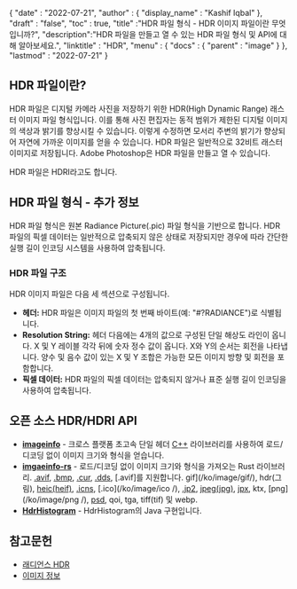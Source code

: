 {
  "date" : "2022-07-21",
  "author" : {
    "display_name" : "Kashif Iqbal"
},
  "draft" : "false",
  "toc" : true,
  "title" :"HDR 파일 형식 - HDR 이미지 파일이란 무엇입니까?",
  "description":"HDR 파일을 만들고 열 수 있는 HDR 파일 형식 및 API에 대해 알아보세요.",
  "linktitle" : "HDR",
  "menu" : {
    "docs" : {
      "parent" : "image"
}
},
  "lastmod" : "2022-07-21"
}

## HDR 파일이란?

HDR 파일은 디지털 카메라 사진을 저장하기 위한 HDR(High Dynamic Range) 래스터 이미지 파일 형식입니다. 이를 통해 사진 편집자는 동적 범위가 제한된 디지털 이미지의 색상과 밝기를 향상시킬 수 있습니다. 이렇게 수정하면 모서리 주변의 밝기가 향상되어 자연에 가까운 이미지를 얻을 수 있습니다. HDR 파일은 일반적으로 32비트 래스터 이미지로 저장됩니다. Adobe Photoshop은 HDR 파일을 만들고 열 수 있습니다.

HDR 파일은 HDRI라고도 합니다.

## HDR 파일 형식 - 추가 정보

HDR 파일 형식은 원본 Radiance Picture(.pic) 파일 형식을 기반으로 합니다. HDR 파일의 픽셀 데이터는 일반적으로 압축되지 않은 상태로 저장되지만 경우에 따라 간단한 실행 길이 인코딩 시스템을 사용하여 압축됩니다.

### HDR 파일 구조

HDR 이미지 파일은 다음 세 섹션으로 구성됩니다.

* **헤더:** HDR 파일은 이미지 파일의 첫 번째 바이트(예: "#?RADIANCE")로 식별됩니다.
* **Resolution String:** 헤더 다음에는 4개의 값으로 구성된 단일 해상도 라인이 옵니다. X 및 Y 레이블 각각 뒤에 숫자 정수 값이 옵니다. X와 Y의 순서는 회전을 나타냅니다. 양수 및 음수 값이 있는 X 및 Y 조합은 가능한 모든 이미지 방향 및 회전을 포함합니다.
* **픽셀 데이터:** HDR 파일의 픽셀 데이터는 압축되지 않거나 표준 실행 길이 인코딩을 사용하여 압축됩니다.

## 오픈 소스 HDR/HDRI API

* **[imageinfo](https://github.com/xiaozhuai/imageinfo )** - 크로스 플랫폼 초고속 단일 헤더 [C++](/ko/programming/cpp/) 라이브러리를 사용하여 로드/디코딩 없이 이미지 크기와 형식을 얻습니다.
* **[imgaeinfo-rs](https://github.com/xiaozhuai/imageinfo-rs)** - 로드/디코딩 없이 이미지 크기와 형식을 가져오는 Rust 라이브러리. [.avif](/ko/image/avif/), [.bmp](/ko/image/bmp/), [.cur](/ko/image/cur/), [.dds](/ko/image/dds/), [.avif]를 지원합니다. gif](/ko/image/gif/), hdr(그림), [heic(heif)](/ko/image/heic/), [.icns](/ko/image/icns/), [.ico](/ko/image/ico /), [.jp2](/ko/image/jp2/), [jpeg(jpg)](/ko/image/jpeg/), [jpx](/ko/image/jpx/), ktx, [png](/ko/image/png /), [psd](/ko/image/psd/), qoi, tga, tiff(tif) 및 webp.
* **[HdrHistogram](https://github.com/HdrHistogram/HdrHistogram)** - HdrHistogram의 Java 구현입니다.

## 참고문헌

* [래디언스 HDR](http://paulbourke.net/dataformats/pic/)
* [이미지 정보](https://github.com/xiaozhuai/imageinfo )

